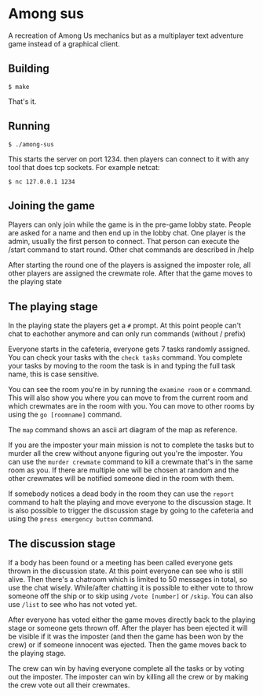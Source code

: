 # Among sus

A recreation of Among Us mechanics but as a multiplayer text adventure game instead of a graphical client. 

## Building

```shell-session
$ make
```

That's it. 

## Running

```shell-session
$ ./among-sus
```

This starts the server on port 1234. then players can connect to it with any tool that does tcp sockets. For example netcat:

```shell-session
$ nc 127.0.0.1 1234
```

## Joining the game

Players can only join while the game is in the pre-game lobby state. People are asked for a name and then end up in the lobby chat. One player is the admin, usually the first person to connect. That person can execute the /start command to start round. Other chat commands are described in /help

After starting the round one of the players is assigned the imposter role, all other players are assigned the crewmate role. After that the game moves to the playing state

## The playing stage

In the playing state the players get a `#` prompt. At this point people can't chat to eachother anymore and can only run commands (without / prefix)

Everyone starts in the cafeteria, everyone gets 7 tasks randomly assigned. You can check your tasks with the `check tasks` command. You complete your tasks by moving to the room the task is in and typing the full task name, this is case sensitive.

You can see the room you're in by running the `examine room` or `e` command. This will also show you where you can move to from the current room and which crewmates are in the room with you. You can move to other rooms by using the `go [roomname]` command.

The `map` command shows an ascii art diagram of the map as reference.

If you are the imposter your main mission is not to complete the tasks but to murder all the crew without anyone figuring out you're the imposter. You can use the `murder crewmate` command to kill a crewmate that's in the same room as you. If there are multiple one will be chosen at random and the other crewmates will be notified someone died in the room with them.

If somebody notices a dead body in the room they can use the `report` command to halt the playing and move everyone to the discussion stage. It is also possible to trigger the discussion stage by going to the cafeteria and using the `press emergency button` command.

## The discussion stage

If a body has been found or a meeting has been called everyone gets thrown in the discussion state. At this point everyone can see who is still alive. Then there's a chatroom which is limited to 50 messages in total, so use the chat wisely. While/after chatting it is possible to either vote to throw someone off the ship or to skip using `/vote [number]` or `/skip`. You can also use `/list` to see who has not voted yet.

After everyone has voted either the game moves directly back to the playing stage or someone gets thrown off. After the player has been ejected it will be visible if it was the imposter (and then the game has been won by the crew) or if someone innocent was ejected. Then the game moves back to the playing stage.

The crew can win by having everyone complete all the tasks or by voting out the imposter. The imposter can win by killing all the crew or by making the crew vote out all their crewmates.
